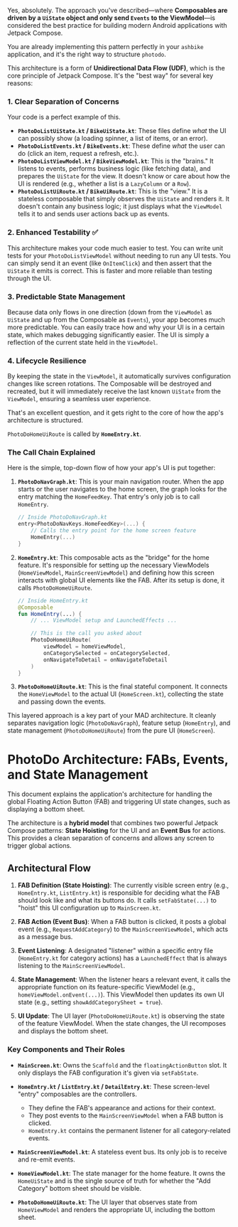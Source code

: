 Yes, absolutely. The approach you've described—where **Composables are driven by a `UiState` object and only send `Events` to the ViewModel**—is considered the best practice for building modern Android applications with Jetpack Compose.

You are already implementing this pattern perfectly in your `ashbike` application, and it's the right way to structure `photodo`.

This architecture is a form of **Unidirectional Data Flow (UDF)**, which is the core principle of Jetpack Compose. It's the "best way" for several key reasons:

### 1. Clear Separation of Concerns

Your code is a perfect example of this.

* **`PhotoDoListUiState.kt` / `BikeUiState.kt`**: These files define *what* the UI can possibly show (a loading spinner, a list of items, or an error).
* **`PhotoDoListEvents.kt` / `BikeEvents.kt`**: These define *what* the user can do (click an item, request a refresh, etc.).
* **`PhotoDoListViewModel.kt` / `BikeViewModel.kt`**: This is the "brains." It listens to events, performs business logic (like fetching data), and prepares the `UiState` for the view. It doesn't know or care about how the UI is rendered (e.g., whether a list is a `LazyColumn` or a `Row`).
* **`PhotoDoListUiRoute.kt` / `BikeUiRoute.kt`**: This is the "view." It is a stateless composable that simply observes the `UiState` and renders it. It doesn't contain any business logic; it just displays what the `ViewModel` tells it to and sends user actions back up as events.

### 2. Enhanced Testability ✅

This architecture makes your code much easier to test. You can write unit tests for your `PhotoDoListViewModel` without needing to run any UI tests. You can simply send it an event (like `OnItemClick`) and then assert that the `UiState` it emits is correct. This is faster and more reliable than testing through the UI.

### 3. Predictable State Management

Because data only flows in one direction (down from the `ViewModel` as `UiState` and up from the Composable as `Events`), your app becomes much more predictable. You can easily trace how and why your UI is in a certain state, which makes debugging significantly easier. The UI is simply a reflection of the current state held in the `ViewModel`.

### 4. Lifecycle Resilience

By keeping the state in the `ViewModel`, it automatically survives configuration changes like screen rotations. The Composable will be destroyed and recreated, but it will immediately receive the last known `UiState` from the `ViewModel`, ensuring a seamless user experience.

That's an excellent question, and it gets right to the core of how the app's architecture is structured.

`PhotoDoHomeUiRoute` is called by **`HomeEntry.kt`**.

### The Call Chain Explained

Here is the simple, top-down flow of how your app's UI is put together:

1.  **`PhotoDoNavGraph.kt`**: This is your main navigation router. When the app starts or the user navigates to the home screen, the graph looks for the entry matching the `HomeFeedKey`. That entry's only job is to call `HomeEntry`.

    ```kotlin
    // Inside PhotoDoNavGraph.kt
    entry<PhotoDoNavKeys.HomeFeedKey>(...) {
        // Calls the entry point for the home screen feature
        HomeEntry(...)
    }
    ```

2.  **`HomeEntry.kt`**: This composable acts as the "bridge" for the home feature. It's responsible for setting up the necessary ViewModels (`HomeViewModel`, `MainScreenViewModel`) and defining how this screen interacts with global UI elements like the FAB. After its setup is done, it calls `PhotoDoHomeUiRoute`.

    ```kotlin
    // Inside HomeEntry.kt
    @Composable
    fun HomeEntry(...) {
        // ... ViewModel setup and LaunchedEffects ...

        // This is the call you asked about
        PhotoDoHomeUiRoute(
            viewModel = homeViewModel,
            onCategorySelected = onCategorySelected,
            onNavigateToDetail = onNavigateToDetail
        )
    }
    ```

3.  **`PhotoDoHomeUiRoute.kt`**: This is the final stateful component. It connects the `HomeViewModel` to the actual UI (`HomeScreen.kt`), collecting the state and passing down the events.

This layered approach is a key part of your MAD architecture. It cleanly separates navigation logic (`PhotoDoNavGraph`), feature setup (`HomeEntry`), and state management (`PhotoDoHomeUiRoute`) from the pure UI (`HomeScreen`).

# PhotoDo Architecture: FABs, Events, and State Management

This document explains the application's architecture for handling the global Floating Action Button (FAB) and triggering UI state changes, such as displaying a bottom sheet.

The architecture is a **hybrid model** that combines two powerful Jetpack Compose patterns: **State Hoisting** for the UI and an **Event Bus** for actions. This provides a clean separation of concerns and allows any screen to trigger global actions.

## Architectural Flow

1.  **FAB Definition (State Hoisting)**: The currently visible screen entry (e.g., `HomeEntry.kt`, `ListEntry.kt`) is responsible for deciding what the FAB should look like and what its buttons do. It calls `setFabState(...)` to "hoist" this UI configuration up to `MainScreen.kt`.

2.  **FAB Action (Event Bus)**: When a FAB button is clicked, it posts a global event (e.g., `RequestAddCategory`) to the `MainScreenViewModel`, which acts as a message bus.

3.  **Event Listening**: A designated "listener" within a specific entry file (`HomeEntry.kt` for category actions) has a `LaunchedEffect` that is always listening to the `MainScreenViewModel`.

4.  **State Management**: When the listener hears a relevant event, it calls the appropriate function on its feature-specific ViewModel (e.g., `homeViewModel.onEvent(...)`). This ViewModel then updates its own UI state (e.g., setting `showAddCategorySheet = true`).

5.  **UI Update**: The UI layer (`PhotoDoHomeUiRoute.kt`) is observing the state of the feature ViewModel. When the state changes, the UI recomposes and displays the bottom sheet.

### Key Components and Their Roles

* **`MainScreen.kt`**: Owns the `Scaffold` and the `floatingActionButton` slot. It only displays the FAB configuration it's given via `setFabState`.

* **`HomeEntry.kt` / `ListEntry.kt` / `DetailEntry.kt`**: These screen-level "entry" composables are the controllers.
    * They define the FAB's appearance and actions for their context.
    * They post events to the `MainScreenViewModel` when a FAB button is clicked.
    * `HomeEntry.kt` contains the permanent listener for all category-related events.

* **`MainScreenViewModel.kt`**: A stateless event bus. Its only job is to receive and re-emit events.

* **`HomeViewModel.kt`**: The state manager for the home feature. It owns the `HomeUiState` and is the single source of truth for whether the "Add Category" bottom sheet should be visible.

* **`PhotoDoHomeUiRoute.kt`**: The UI layer that observes state from `HomeViewModel` and renders the appropriate UI, including the bottom sheet.